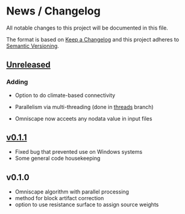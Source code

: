 # News / Changelog
All notable changes to this project will be documented in this file.

The format is based on [Keep a Changelog](http://keepachangelog.com/en/1.0.0/)
and this project adheres to [Semantic Versioning](http://semver.org/spec/v2.0.0.html).

## [Unreleased]
### Adding
- Option to do climate-based connectivity
- Parallelism via multi-threading (done in [threads](https://github.com/Circuitscape/Omniscape.jl/tree/threads) branch)

- Omniscape now acceets any nodata value in input files

## [v0.1.1]
- Fixed bug that prevented use on Windows systems
- Some general code housekeeping

## v0.1.0
- Omniscape algorithm with parallel processing
- method for block artifact correction
- option to use resistance surface to assign source weights

[Unreleased]: https://github.com/circuitscape/Omniscape.jl/compare/v0.1.0...master
[v0.1.1]: https://github.com/circuitscape/Omniscape.jl/compare/v0.1.0...v0.1.1